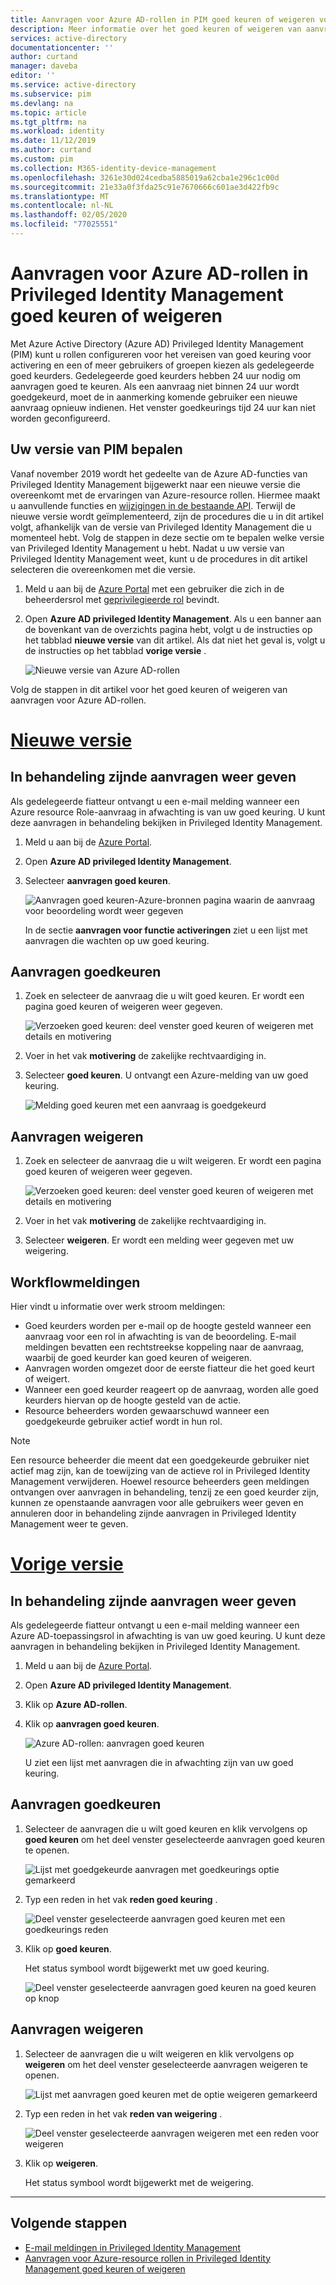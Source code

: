 ```yaml
---
title: Aanvragen voor Azure AD-rollen in PIM goed keuren of weigeren voor Azure AD | Microsoft Docs
description: Meer informatie over het goed keuren of weigeren van aanvragen voor Azure AD-rollen in Azure AD Privileged Identity Management (PIM).
services: active-directory
documentationcenter: ''
author: curtand
manager: daveba
editor: ''
ms.service: active-directory
ms.subservice: pim
ms.devlang: na
ms.topic: article
ms.tgt_pltfrm: na
ms.workload: identity
ms.date: 11/12/2019
ms.author: curtand
ms.custom: pim
ms.collection: M365-identity-device-management
ms.openlocfilehash: 3261e30d024cedba5885019a62cba1e296c1c00d
ms.sourcegitcommit: 21e33a0f3fda25c91e7670666c601ae3d422fb9c
ms.translationtype: MT
ms.contentlocale: nl-NL
ms.lasthandoff: 02/05/2020
ms.locfileid: "77025551"
---
```

# <a name="approve-or-deny-requests-for-azure-ad-roles-in-privileged-identity-management"></a>Aanvragen voor Azure AD-rollen in Privileged Identity Management goed keuren of weigeren

Met Azure Active Directory (Azure AD) Privileged Identity Management (PIM) kunt u rollen configureren voor het vereisen van goed keuring voor activering en een of meer gebruikers of groepen kiezen als gedelegeerde goed keurders. Gedelegeerde goed keurders hebben 24 uur nodig om aanvragen goed te keuren. Als een aanvraag niet binnen 24 uur wordt goedgekeurd, moet de in aanmerking komende gebruiker een nieuwe aanvraag opnieuw indienen. Het venster goedkeurings tijd 24 uur kan niet worden geconfigureerd.

## <a name="determine-your-version-of-pim"></a>Uw versie van PIM bepalen

Vanaf november 2019 wordt het gedeelte van de Azure AD-functies van Privileged Identity Management bijgewerkt naar een nieuwe versie die overeenkomt met de ervaringen van Azure-resource rollen. Hiermee maakt u aanvullende functies en [wijzigingen in de bestaande API](azure-ad-roles-features.md#api-changes). Terwijl de nieuwe versie wordt geïmplementeerd, zijn de procedures die u in dit artikel volgt, afhankelijk van de versie van Privileged Identity Management die u momenteel hebt. Volg de stappen in deze sectie om te bepalen welke versie van Privileged Identity Management u hebt. Nadat u uw versie van Privileged Identity Management weet, kunt u de procedures in dit artikel selecteren die overeenkomen met die versie.

1. Meld u aan bij de [Azure Portal](https://portal.azure.com/) met een gebruiker die zich in de beheerdersrol met [geprivilegieerde rol](../users-groups-roles/directory-assign-admin-roles.md#privileged-role-administrator) bevindt.
1. Open **Azure AD privileged Identity Management**. Als u een banner aan de bovenkant van de overzichts pagina hebt, volgt u de instructies op het tabblad **nieuwe versie** van dit artikel. Als dat niet het geval is, volgt u de instructies op het tabblad **vorige versie** .

    ![Nieuwe versie van Azure AD-rollen](./media/pim-how-to-add-role-to-user/pim-new-version.png)

Volg de stappen in dit artikel voor het goed keuren of weigeren van aanvragen voor Azure AD-rollen.

# <a name="new-versiontabnew"></a>[Nieuwe versie](#tab/new)

## <a name="view-pending-requests"></a>In behandeling zijnde aanvragen weer geven

Als gedelegeerde fiatteur ontvangt u een e-mail melding wanneer een Azure resource Role-aanvraag in afwachting is van uw goed keuring. U kunt deze aanvragen in behandeling bekijken in Privileged Identity Management.

1. Meld u aan bij de [Azure Portal](https://portal.azure.com/).

1. Open **Azure AD privileged Identity Management**.

1. Selecteer **aanvragen goed keuren**.

    ![Aanvragen goed keuren-Azure-bronnen pagina waarin de aanvraag voor beoordeling wordt weer gegeven](./media/pim-resource-roles-approval-workflow/resources-approve-requests.png)

    In de sectie **aanvragen voor functie activeringen** ziet u een lijst met aanvragen die wachten op uw goed keuring.

## <a name="approve-requests"></a>Aanvragen goedkeuren

1. Zoek en selecteer de aanvraag die u wilt goed keuren. Er wordt een pagina goed keuren of weigeren weer gegeven.

    ![Verzoeken goed keuren: deel venster goed keuren of weigeren met details en motivering](./media/azure-ad-pim-approval-workflow/resources-approve-pane.png)

1. Voer in het vak **motivering** de zakelijke rechtvaardiging in.

1. Selecteer **goed keuren**. U ontvangt een Azure-melding van uw goed keuring.

    ![Melding goed keuren met een aanvraag is goedgekeurd](./media/pim-resource-roles-approval-workflow/resources-approve-notification.png)

## <a name="deny-requests"></a>Aanvragen weigeren

1. Zoek en selecteer de aanvraag die u wilt weigeren. Er wordt een pagina goed keuren of weigeren weer gegeven.

    ![Verzoeken goed keuren: deel venster goed keuren of weigeren met details en motivering](./media/pim-resource-roles-approval-workflow/resources-approve-pane.png)

1. Voer in het vak **motivering** de zakelijke rechtvaardiging in.

1. Selecteer **weigeren**. Er wordt een melding weer gegeven met uw weigering.

## <a name="workflow-notifications"></a>Workflowmeldingen

Hier vindt u informatie over werk stroom meldingen:

- Goed keurders worden per e-mail op de hoogte gesteld wanneer een aanvraag voor een rol in afwachting is van de beoordeling. E-mail meldingen bevatten een rechtstreekse koppeling naar de aanvraag, waarbij de goed keurder kan goed keuren of weigeren.
- Aanvragen worden omgezet door de eerste fiatteur die het goed keurt of weigert.
- Wanneer een goed keurder reageert op de aanvraag, worden alle goed keurders hiervan op de hoogte gesteld van de actie.
- Resource beheerders worden gewaarschuwd wanneer een goedgekeurde gebruiker actief wordt in hun rol.

>[!NOTE]
>Een resource beheerder die meent dat een goedgekeurde gebruiker niet actief mag zijn, kan de toewijzing van de actieve rol in Privileged Identity Management verwijderen. Hoewel resource beheerders geen meldingen ontvangen over aanvragen in behandeling, tenzij ze een goed keurder zijn, kunnen ze openstaande aanvragen voor alle gebruikers weer geven en annuleren door in behandeling zijnde aanvragen in Privileged Identity Management weer te geven.

# <a name="previous-versiontabprevious"></a>[Vorige versie](#tab/previous)

## <a name="view-pending-requests"></a>In behandeling zijnde aanvragen weer geven

Als gedelegeerde fiatteur ontvangt u een e-mail melding wanneer een Azure AD-toepassingsrol in afwachting is van uw goed keuring. U kunt deze aanvragen in behandeling bekijken in Privileged Identity Management.

1. Meld u aan bij de [Azure Portal](https://portal.azure.com/).

1. Open **Azure AD privileged Identity Management**.

1. Klik op **Azure AD-rollen**.

1. Klik op **aanvragen goed keuren**.

    ![Azure AD-rollen: aanvragen goed keuren](./media/azure-ad-pim-approval-workflow/approve-requests.png)

    U ziet een lijst met aanvragen die in afwachting zijn van uw goed keuring.

## <a name="approve-requests"></a>Aanvragen goedkeuren

1. Selecteer de aanvragen die u wilt goed keuren en klik vervolgens op **goed keuren** om het deel venster geselecteerde aanvragen goed keuren te openen.

    ![Lijst met goedgekeurde aanvragen met goedkeurings optie gemarkeerd](./media/azure-ad-pim-approval-workflow/pim-approve-requests-list.png)

1. Typ een reden in het vak **reden goed keuring** .

    ![Deel venster geselecteerde aanvragen goed keuren met een goedkeurings reden](./media/azure-ad-pim-approval-workflow/pim-approve-selected-requests.png)

1. Klik op **goed keuren**.

    Het status symbool wordt bijgewerkt met uw goed keuring.

    ![Deel venster geselecteerde aanvragen goed keuren na goed keuren op knop](./media/azure-ad-pim-approval-workflow/pim-approve-status.png)

## <a name="deny-requests"></a>Aanvragen weigeren

1. Selecteer de aanvragen die u wilt weigeren en klik vervolgens op **weigeren** om het deel venster geselecteerde aanvragen weigeren te openen.

    ![Lijst met aanvragen goed keuren met de optie weigeren gemarkeerd](./media/azure-ad-pim-approval-workflow/pim-deny-requests-list.png)

1. Typ een reden in het vak **reden van weigering** .

    ![Deel venster geselecteerde aanvragen weigeren met een reden voor weigeren](./media/azure-ad-pim-approval-workflow/pim-deny-selected-requests.png)

1. Klik op **weigeren**.

    Het status symbool wordt bijgewerkt met de weigering.

---

## <a name="next-steps"></a>Volgende stappen

- [E-mail meldingen in Privileged Identity Management](pim-email-notifications.md)
- [Aanvragen voor Azure-resource rollen in Privileged Identity Management goed keuren of weigeren](pim-resource-roles-approval-workflow.md)

